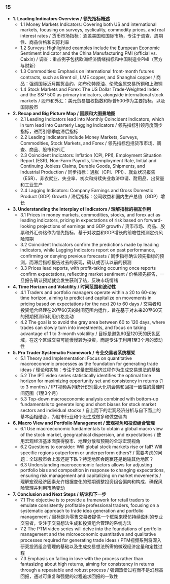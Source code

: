 ### 15
- **1. Leading Indicators Overview / 领先指标概述**
    - 1.1 Money Markets Indicators: Covering both US and international markets, focusing on surveys, cyclicality, commodity prices, and real interest rates / 货币市场指标：涵盖美国和国际市场，专注于调查、周期性、商品价格和实际利率
    - 1.2 Surveys: Highlighted examples include the European Economic Sentiment Indicator and the China Manufacturing PMI (official vs. Caixin) / 调查：重点例子包括欧洲经济情绪指标和中国制造业PMI（官方与财新）
    - 1.3 Commodities: Emphasis on international front-month futures contracts, such as Brent oil, LME copper, and Shanghai copper / 商品：强调国际近月期货合约，如布伦特原油、伦敦金属交易所铜和上海铜
    - 1.4 Stock Markets and Forex: The US Dollar Trade-Weighted Index and the S&P 500 as primary indicators, alongside international stock markets / 股市和外汇：美元贸易加权指数和标普500作为主要指标，以及国际股市
- **2. Recap and Big Picture Map / 回顾和大图景地图**
    - 2.1 Leading Indicators lead into Monthly Coincident Indicators, which in turn lead into Quarterly Lagging Indicators / 领先指标引领月度同步指标，进而引领季度滞后指标
    - 2.2 Leading Indicators include Money Markets, Surveys, Commodities, Stock Markets, and Forex / 领先指标包括货币市场、调查、商品、股市和外汇
    - 2.3 Coincident Indicators: Inflation (CPI, PPI), Employment Situation Report (ESR), Non-Farm Payrolls, Unemployment Rate, Initial and Continuing Jobless Claims, Durable Goods, Shipments, and Industrial Production / 同步指标：通胀（CPI、PPI）、就业状况报告（ESR）、非农就业、失业率、初次和持续失业救济申请、耐用品、出货量和工业生产
    - 2.4 Lagging Indicators: Company Earnings and Gross Domestic Product (GDP) Growth / 滞后指标：公司收益和国内生产总值（GDP）增长
- **3. Understanding the Interplay of Indicators / 理解指标的相互作用**
    - 3.1 Prices in money markets, commodities, stocks, and forex act as leading indicators, pricing in expectations of risk based on forward-looking projections of earnings and GDP growth / 货币市场、商品、股票和外汇价格作为领先指标，基于对收益和GDP增长的前瞻性预测定价风险预期
    - 3.2 Coincident Indicators confirm the predictions made by leading indicators, while Lagging Indicators report on past performance, confirming or denying previous forecasts / 同步指标确认领先指标的预测，而滞后指标报告过去的表现，确认或否认以前的预测
    - 3.3 Prices lead reports, with profit-taking occurring once reports confirm expectations, reflecting market sentiment / 价格领先报告，一旦报告确认预期就会发生获利了结，反映市场情绪
- **4. Time Horizon and Volatility / 时间范围和波动性**
    - 4.1 Traders and portfolio managers operate within a 20 to 60-day time horizon, aiming to predict and capitalize on movements in pricing based on expectations for the next 20 to 60 days / 交易者和投资组合经理在20至60天的时间范围内运作，旨在基于对未来20至60天的预期预测和利用价格变动
    - 4.2 The goal is to avoid the gray area between 60 to 120 days, where trades can slowly turn into investments, and focus on taking advantage of 1 to 3-month volatility / 目标是避免60至120天的灰色区域，在这个区域交易可能慢慢转为投资，而是专注于利用1至3个月的波动性
- **5. Pro Trader Systematic Framework / 专业交易者系统框架**
    - 5.1 Theory and Implementation: Focus on quantitative macroeconomic processes as the foundation for generating trade ideas / 理论和实施：专注于定量宏观经济过程作为生成交易想法的基础
    - 5.2 The IPT video series statistically identifies the optimal time horizon for maximizing opportunity set and consistency in returns (1 to 3 months) / IPT视频系列统计识别最大化机会集和回报一致性的最佳时间范围（1至3个月）
    - 5.3 Top-down macroeconomic analysis combined with bottom-up fundamentals to generate long and short biases for stock market sectors and individual stocks / 自上而下的宏观经济分析与自下而上的基本面相结合，为股市行业和个股生成做多和做空偏向
- **6. Macro View and Portfolio Management / 宏观视角和投资组合管理**
    - 6.1 Use macroeconomic fundamentals to obtain a global macro view of the stock market, geographical dispersion, and expectations / 使用宏观经济基本面获得股市、地理分散和预期的全球宏观视角
    - 6.2 Questions to consider: Will global stock markets rise or fall? Will specific regions outperform or underperform others? / 需要考虑的问题：全球股市会上涨还是下跌？特定地区会跑赢还是跑输其他地区？
    - 6.3 Understanding macroeconomic factors allows for adjusting portfolio bias and composition in response to changing expectations, ensuring risk management and capitalizing on market movements / 理解宏观经济因素允许根据变化的预期调整投资组合偏向和构成，确保风险管理并利用市场变动
- **7. Conclusion and Next Steps / 结论和下一步**
    - 7.1 The objective is to provide a framework for retail traders to emulate consistently profitable professional traders, focusing on a systematic approach to trade idea generation and portfolio management / 目标是为零售交易者提供一个框架来模仿持续盈利的专业交易者，专注于交易想法生成和投资组合管理的系统方法
    - 7.2 The PTM video series will delve into the foundations of portfolio management and the microeconomic quantitative and qualitative processes required for generating trade ideas / PTM视频系列将深入研究投资组合管理的基础以及生成交易想法所需的微观经济定量和定性过程
    - 7.3 Emphasis on falling in love with the process rather than fantasizing about high returns, aiming for consistency in returns through a repeatable and robust process / 强调热爱过程而不是幻想高回报，通过可重复和强健的过程追求回报的一致性
